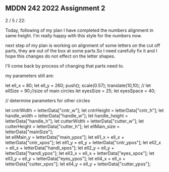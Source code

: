 ## MDDN 242 2022 Assignment 2

2 / 5 / 22:

Today, following of my plan I have completed the numbers alignment in same height. I'm really happy with this style for the numbers now.

next step of my plan is working on alignment of some letters on the cut off parts, they are out of the box at some parts.So I need carefully fix it and I hope this changes do not effect on the letter shapes.

I'll come back by process of changing  that parts need to.

my parameters still are:

   let ell_x = 80;
   let ell_y = 260;
    push();
   scale(0.57);
   translate(10,10);
   // let ellSize = 90;//size of main circles
   let eyesSize = 25;
   let eyesSpace = 40;

 // determine parameters for other circles

  let cntrWidth = letterData["cntr_w"];
   let cntrHeight = letterData["cntr_h"];
   let handle_width = letterData["handle_w"];
   let handle_height = letterData["handle_h"];
   let cutterWidth = letterData["cutter_w"];
   let cutterHeight = letterData["cutter_h"];
   let ellMain_size = letterData["mainSize"];  
   let ellMain_y = letterData["main_ypos"];
   let ell1_x = ell_x + letterData["cntr_xpos"];
   let ell1_y = ell_y + letterData["cntr_ypos"];
   let ell2_x = ell_x + letterData["handl_xpos"];
   let ell2_y = ell_y + letterData["handl_ypos"];
   let ell3_x = ell_x + letterData["eyes_xpos"];
   let ell3_y = ell_y + letterData["eyes_ypos"];
   let ell4_x = ell_x + letterData["cutter_xpos"];
   let ell4_y = ell_y + letterData["cutter_ypos"];

